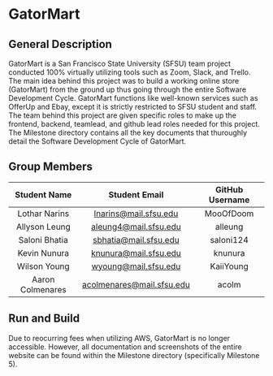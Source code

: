 # GatorMart

## General Description
GatorMart is a San Francisco State University (SFSU) team project conducted 100% virtually utilizing tools such as Zoom, Slack, and Trello. The main idea behind this project was to build a working online store (GatorMart) from the ground up thus going through the entire Software Development Cycle. GatorMart functions like well-known services such as OfferUp and Ebay, except it is strictly restricted to SFSU student and staff. The team behind this project are given specific roles to make up the frontend, backend, teamlead, and github lead roles needed for this project. The Milestone directory contains all the key documents that thuroughly detail the Software Development Cycle of GatorMart.

## Group Members

| Student Name | Student Email | GitHub Username |
|    :---:     |     :---:     |     :---:       |
| Lothar Narins | lnarins@mail.sfsu.edu | MooOfDoom |
| Allyson Leung| aleung4@mail.sfsu.edu |alleung|
| Saloni Bhatia|sbhatia@mail.sfsu.edu|saloni124|
| Kevin Nunura | knunura@mail.sfsu.edu| knunura  |
| Wilson Young | wyoung@mail.sfsu.edu | KaiiYoung |
| Aaron Colmenares | acolmenares@mail.sfsu.edu | acolm |

## Run and Build
Due to reocurring fees when utilizing AWS, GatorMart is no longer accessible. However, all documentation and screenshots of the entire website can be found within the Milestone directory (specifically Milestone 5).
